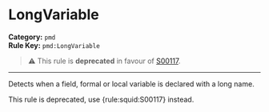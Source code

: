 
# LongVariable
**Category:** `pmd`<br/>
**Rule Key:** `pmd:LongVariable`<br/>
> :warning: This rule is **deprecated** in favour of [S00117](https://rules.sonarsource.com/java/RSPEC-00117).

-----

Detects when a field, formal or local variable is declared with a long name.

<p>
  This rule is deprecated, use {rule:squid:S00117} instead.
</p>

